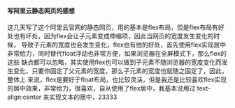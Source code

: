 <h4>写阿里云静态网页的感想</h4>
<p>这几天写了这个阿里云官网的静态网页，用的基本是flex布局，但是flex布局有好处也有坏处，因为flex会让子元素变成伸缩项，因此当网页的宽度发生变化的时候，
导致子元素的宽度也会发生变化，flex也有他的好处，首先使用flex实现居中非常给力，同时替代float浮动也非常方便，如果浏览器在全屏模式下，那么flex的这些
缺点都可以忽略，其实使用flex也可以做到子元素不随浏览器的宽度变化而发生变化，只要你固定了父元素的宽度，那么子元素的宽度也就随之固定了，因此，整体上
来说，flex是要好于float布局，也比较灵活，但是我还是比较喜欢flex实现的居中效果，非常给力，很喜欢，自从使用了flex居中，我基本没用过 text-align:center
来实现文本的居中，23333</p>
